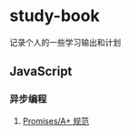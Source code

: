 # study-book
记录个人的一些学习输出和计划

## JavaScript

### 异步编程

1. [Promises/A+ 规范](https://github.com/FEliuyg/study-book/issues/1)
